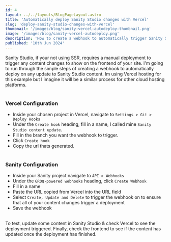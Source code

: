 ```yaml
---
id: 4
layout: ../../layouts/BlogPageLayout.astro
title: 'Automatically deploy Sanity Studio changes with Vercel'
slug: 'deploy-sanity-studio-changes-with-vercel'
thumbnail: '/images/blog/sanity-vercel-autodeploy-thumbnail.png'
image: '/images/blog/sanity-vercel-autodeploy.png'
description: 'How to create a webhook to automatically trigger Sanity Studio content updates, using Vercel for hosting (If you dont want to use SSR)'
published: '10th Jun 2024'
---
```


Sanity Studio, if your not using SSR, requires a manual deployment to trigger any content changes to show on the frontend of your site. I'm going to run through the simple steps of creating a webhook to automatically deploy on any update to Sanity Studio content. Im using Vercel hosting for this example but I imagine it will be a similar process for other cloud hosting platforms.
<br/><br/>

### Vercel Configuration
* Inside your chosen project in Vercel, navigate to `Settings > Git > Deploy Hooks`
* Under the `Create hook` heading, fill in a name, I called mine `Sanity Studio content update`.
* Fill in the branch you want the webhook to trigger.
* Click `Create hook`
* Copy the url thats generated.
<br/><br/>

### Sanity Configuration
- Inside your Sanity project navigate to `API > Webhooks`
- Under the `GROQ-powered webhooks` heading, click `Create Webhook`
- Fill in a name
- Paste the URL copied from Vercel into the URL field
- Select `Create, Update and Delete` to trigger the webhook on to ensure that all of your content changes trigger a deployment
- Save the webhook
<br/><br/>

To test, update some content in Sanity Studio & check Vercel to see the deployment triggered. Finally, check the frontend to see if the content has updated once the deployment has finished.
